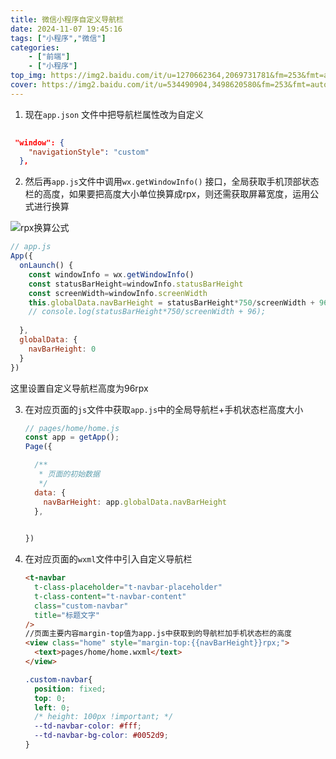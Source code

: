 ```yaml
---
title: 微信小程序自定义导航栏
date: 2024-11-07 19:45:16
tags: ["小程序","微信"]
categories: 
    - ["前端"]
    - ["小程序"]
top_img: https://img2.baidu.com/it/u=1270662364,2069731781&fm=253&fmt=auto&app=138&f=JPEG?w=889&h=500
cover: https://img2.baidu.com/it/u=534490904,3498620580&fm=253&fmt=auto&app=120&f=JPEG?w=750&h=500
---
```


1. 现在`app.json` 文件中把导航栏属性改为自定义

```json
 
 "window": {
    "navigationStyle": "custom"
  },
```

2. 然后再`app.js`文件中调用`wx.getWindowInfo()` 接口，全局获取手机顶部状态栏的高度，如果要把高度大小单位换算成rpx，则还需获取屏幕宽度，运用公式进行换算

![rpx换算公式](https://www.notion.so/image/https%3A%2F%2Fprod-files-secure.s3.us-west-2.amazonaws.com%2F0dba967f-2d6c-43ba-b3c3-386e6a153bfa%2F80e1047f-a362-4028-b8cb-bce7525731fc%2Fimage.png?table=block&id=137c0fe1-5235-803a-866f-c73a1ee28d32&spaceId=0dba967f-2d6c-43ba-b3c3-386e6a153bfa&width=2000&userId=d3418009-b773-42d3-ad6c-3846377b5abb&cache=v2)

```jsx
// app.js
App({
  onLaunch() {
    const windowInfo = wx.getWindowInfo()
    const statusBarHeight=windowInfo.statusBarHeight
    const screenWidth=windowInfo.screenWidth
    this.globalData.navBarHeight = statusBarHeight*750/screenWidth + 96;
    // console.log(statusBarHeight*750/screenWidth + 96);
    
  },
  globalData: {
    navBarHeight: 0
  }
})

```

这里设置自定义导航栏高度为96rpx

3. 在对应页面的`js`文件中获取`app.js`中的全局导航栏+手机状态栏高度大小
    
    ```jsx
    // pages/home/home.js
    const app = getApp();
    Page({
    
      /**
       * 页面的初始数据
       */
      data: {
        navBarHeight: app.globalData.navBarHeight
      },
    
     
    })
    ```
    

4. 在对应页面的`wxml`文件中引入自定义导航栏
    
    ```html
    <t-navbar
      t-class-placeholder="t-navbar-placeholder"
      t-class-content="t-navbar-content"
      class="custom-navbar"
      title="标题文字"
    />
    //页面主要内容margin-top值为app.js中获取到的导航栏加手机状态栏的高度
    <view class="home" style="margin-top:{{navBarHeight}}rpx;">
      <text>pages/home/home.wxml</text>
    </view>
    ```
    
    ```css
    .custom-navbar{
      position: fixed;
      top: 0;
      left: 0;
      /* height: 100px !important; */
      --td-navbar-color: #fff;
      --td-navbar-bg-color: #0052d9;
    }
    
    ```